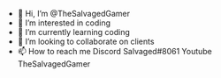 - 👋 Hi, I’m @TheSalvagedGamer
- 👀 I’m interested in coding
- 🌱 I’m currently learning coding
- 💞️ I’m looking to collaborate on clients
- 📫 How to reach me  Discord Salvaged#8061  Youtube TheSalvagedGamer

<!---
TheSalvagedGamer/TheSalvagedGamer is a ✨ special ✨ repository because its `README.md` (this file) appears on your GitHub profile.
You can click the Preview link to take a look at your changes.
--->
